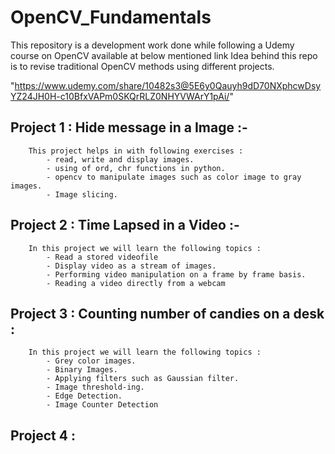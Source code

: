 # OpenCV_Fundamentals  
This repository is a development work done while following a Udemy course on OpenCV available at below mentioned link 
Idea behind this repo is to revise traditional OpenCV methods using different projects.  


"https://www.udemy.com/share/10482s3@5E6y0Qauyh9dD70NXphcwDsyYZ24JH0H-c10BfxVAPm0SKQrRLZ0NHYVWArY1pAi/"



## Project 1 : Hide message in a Image :-
        This project helps in with following exercises :
            - read, write and display images.
            - using of ord, chr functions in python.
            - opencv to manipulate images such as color image to gray images.
            - Image slicing.

## Project 2 : Time Lapsed in a Video :-
        In this project we will learn the following topics :
            - Read a stored videofile
            - Display video as a stream of images.
            - Performing video manipulation on a frame by frame basis.
            - Reading a video directly from a webcam

## Project 3 : Counting number of candies on a desk :  
        In this project we will learn the following topics : 
            - Grey color images.
            - Binary Images.
            - Applying filters such as Gaussian filter.
            - Image threshold-ing.
            - Edge Detection.
            - Image Counter Detection

## Project 4 :  
